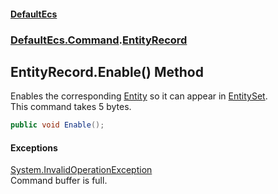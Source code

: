 #### [DefaultEcs](index.md 'index')
### [DefaultEcs.Command](index.md#DefaultEcs_Command 'DefaultEcs.Command').[EntityRecord](EntityRecord.md 'DefaultEcs.Command.EntityRecord')
## EntityRecord.Enable() Method
Enables the corresponding [Entity](Entity.md 'DefaultEcs.Entity') so it can appear in [EntitySet](EntitySet.md 'DefaultEcs.EntitySet').  
This command takes 5 bytes.  
```csharp
public void Enable();
```
#### Exceptions
[System.InvalidOperationException](https://docs.microsoft.com/en-us/dotnet/api/System.InvalidOperationException 'System.InvalidOperationException')  
Command buffer is full.
